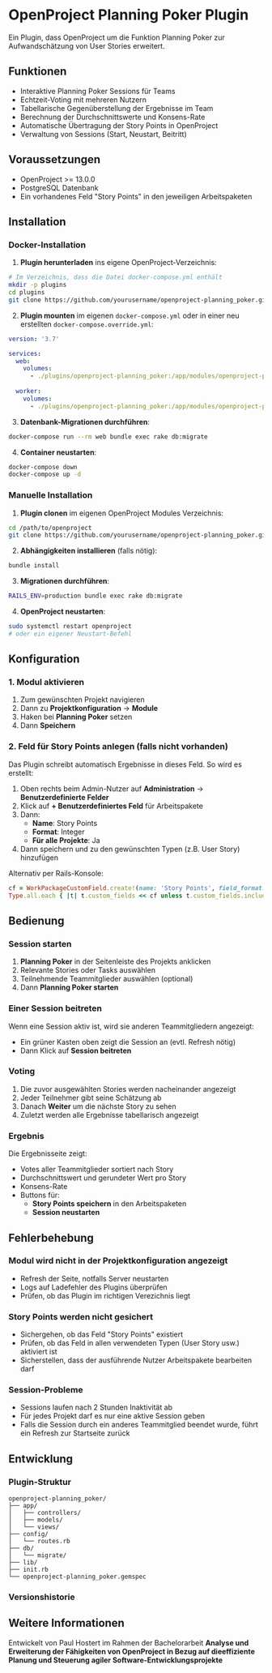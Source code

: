 # OpenProject Planning Poker Plugin

Ein Plugin, dass OpenProject um die Funktion Planning Poker zur Aufwandschätzung von User Stories erweitert.

## Funktionen

- Interaktive Planning Poker Sessions für Teams
- Echtzeit-Voting mit mehreren Nutzern
- Tabellarische Gegenüberstellung der Ergebnisse im Team
- Berechnung der Durchschnittswerte und Konsens-Rate
- Automatische Übertragung der Story Points in OpenProject
- Verwaltung von Sessions (Start, Neustart, Beitritt)

## Voraussetzungen

- OpenProject >= 13.0.0
- PostgreSQL Datenbank
- Ein vorhandenes Feld "Story Points" in den jeweiligen Arbeitspaketen

## Installation

### Docker-Installation

1. **Plugin herunterladen** ins eigene OpenProject-Verzeichnis:
```bash
# Im Verzeichnis, dass die Datei docker-compose.yml enthält
mkdir -p plugins
cd plugins
git clone https://github.com/yourusername/openproject-planning_poker.git
```

2. **Plugin mounten** im eigenen `docker-compose.yml` oder in einer neu erstellten `docker-compose.override.yml`:
```yaml
version: '3.7'

services:
  web:
    volumes:
      - ./plugins/openproject-planning_poker:/app/modules/openproject-planning_poker:ro
  
  worker:
    volumes:
      - ./plugins/openproject-planning_poker:/app/modules/openproject-planning_poker:ro
```

3. **Datenbank-Migrationen durchführen**:
```bash
docker-compose run --rm web bundle exec rake db:migrate
```

4. **Container neustarten**:
```bash
docker-compose down
docker-compose up -d
```

### Manuelle Installation

1. **Plugin clonen** im eigenen OpenProject Modules Verzeichnis:
```bash
cd /path/to/openproject
git clone https://github.com/yourusername/openproject-planning_poker.git modules/openproject-planning_poker
```

2. **Abhängigkeiten installieren** (falls nötig):
```bash
bundle install
```

3. **Migrationen durchführen**:
```bash
RAILS_ENV=production bundle exec rake db:migrate
```

4. **OpenProject neustarten**:
```bash
sudo systemctl restart openproject
# oder ein eigener Neustart-Befehl
```

## Konfiguration

### 1. Modul aktivieren

1. Zum gewünschten Projekt navigieren
2. Dann zu **Projektkonfiguration** → **Module**
3. Haken bei **Planning Poker** setzen
4. Dann **Speichern**

### 2. Feld für Story Points anlegen (falls nicht vorhanden)

Das Plugin schreibt automatisch Ergebnisse in dieses Feld. So wird es erstellt:

1. Oben rechts beim Admin-Nutzer auf **Administration** → **Benutzerdefinierte Felder**
2. Klick auf **+ Benutzerdefiniertes Feld** für Arbeitspakete
3. Dann:
   - **Name**: Story Points
   - **Format**: Integer
   - **Für alle Projekte**: Ja
4. Dann speichern und zu den gewünschten Typen (z.B. User Story) hinzufügen

Alternativ per Rails-Konsole:
```ruby
cf = WorkPackageCustomField.create!(name: 'Story Points', field_format: 'int', is_for_all: true)
Type.all.each { |t| t.custom_fields << cf unless t.custom_fields.include?(cf) }
```

## Bedienung

### Session starten

1. **Planning Poker** in der Seitenleiste des Projekts anklicken
2. Relevante Stories oder Tasks auswählen
3. Teilnehmende Teammitglieder auswählen (optional)
4. Dann **Planning Poker starten**

### Einer Session beitreten

Wenn eine Session aktiv ist, wird sie anderen Teammitgliedern angezeigt:
- Ein grüner Kasten oben zeigt die Session an (evtl. Refresh nötig)
- Dann Klick auf **Session beitreten**

### Voting

1. Die zuvor ausgewählten Stories werden nacheinander angezeigt
2. Jeder Teilnehmer gibt seine Schätzung ab
3. Danach **Weiter** um die nächste Story zu sehen
4. Zuletzt werden alle Ergebnisse tabellarisch angezeigt

### Ergebnis

Die Ergebnisseite zeigt:
- Votes aller Teammitglieder sortiert nach Story
- Durchschnittswert und gerundeter Wert pro Story
- Konsens-Rate
- Buttons für:
  - **Story Points speichern** in den Arbeitspaketen
  - **Session neustarten**

## Fehlerbehebung

### Modul wird nicht in der Projektkonfiguration angezeigt
- Refresh der Seite, notfalls Server neustarten
- Logs auf Ladefehler des Plugins überprüfen
- Prüfen, ob das Plugin im richtigen Verezichnis liegt

### Story Points werden nicht gesichert
- Sichergehen, ob das Feld "Story Points" existiert
- Prüfen, ob das Feld in allen verwendeten Typen (User Story usw.) aktiviert ist
- Sicherstellen, dass der ausführende Nutzer Arbeitspakete bearbeiten darf

### Session-Probleme
- Sessions laufen nach 2 Stunden Inaktivität ab
- Für jedes Projekt darf es nur eine aktive Session geben
- Falls die Session durch ein anderes Teammitglied beendet wurde, führt ein Refresh zur Startseite zurück

## Entwicklung

### Plugin-Struktur
```
openproject-planning_poker/
├── app/
│   ├── controllers/
│   ├── models/
│   └── views/
├── config/
│   └── routes.rb
├── db/
│   └── migrate/
├── lib/
├── init.rb
└── openproject-planning_poker.gemspec
```

### Versionshistorie

## Weitere Informationen

Entwickelt von Paul Hostert im Rahmen der Bachelorarbeit
**Analyse und Erweiterung der Fähigkeiten von OpenProject in Bezug auf dieeffiziente Planung und Steuerung agiler Software-Entwicklungsprojekte**
